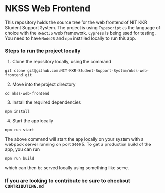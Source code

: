 # NKSS Web Frontend

This repository holds the source tree for the web frontend of NIT KKR Student Support System. The project is using ```Typescript``` as the language of choice with the ```ReactJS``` web framework. ```Cypress``` is being used for testing. You need to have ```NodeJS``` and ```npm``` installed locally to run this app.

### Steps to run the project locally

1. Clone the repository locally, using the command 
```shell
git clone git@github.com:NIT-KKR-Student-Support-System/nkss-web-frontend.git
```
2. Move into the project directory
```shell
cd nkss-web-frontend
```
3. Install the required dependencies
```shell
npm install
```
4. Start the app locally
```shell
npm run start
```
The above command will start the app locally on your system with a webpack server running on port ```3000```
5. To get a production build of the app, you can run
```shell
npm run build
```
which can then be served locally using something like serve.


### If you are looking to contribute be sure to checkout ```CONTRIBUTING.md```

